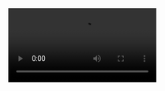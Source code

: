 

<html>
  <video src="https://user-images.githubusercontent.com/92626980/146295474-873791bf-406a-4f2b-a849-9a3ebfe23037.mp4" controls="controls" style="max-width: 730px;"> </video>
</html>
